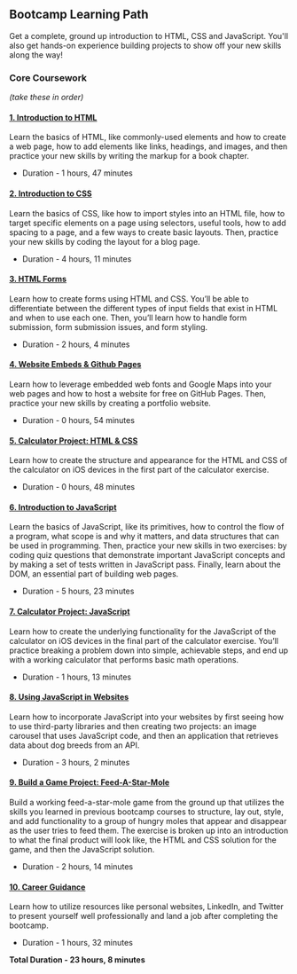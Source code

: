 ## Bootcamp Learning Path
Get a complete, ground up introduction to HTML, CSS and JavaScript. You'll also get hands-on experience building projects to show off your new skills along the way!

### Core Coursework
*(take these in order)*

#### [1. Introduction to HTML](./01-introduction-to-html.md)

   Learn the basics of HTML, like commonly-used elements and how to create a web page, how to add elements like links, headings, and images, and then practice your new skills by writing the markup for a book chapter.
   - Duration - 1 hours, 47 minutes
      
#### [2. Introduction to CSS](./02-introduction-to-css.md)

   Learn the basics of CSS, like how to import styles into an HTML file, how to target specific elements on a page using selectors, useful tools, how to add spacing to a page, and a few ways to create basic layouts. Then, practice your new skills by coding the layout for a blog page.  
   - Duration - 4 hours, 11 minutes

#### [3. HTML Forms](./03-html-forms.md)

   Learn how to create forms using HTML and CSS. You’ll be able to differentiate between the different types of input fields that exist in HTML and when to use each one. Then, you’ll learn how to handle form submission, form submission issues, and form styling.
   - Duration - 2 hours, 4 minutes

#### [4. Website Embeds & Github Pages](./04-website-embeds-and-github-pages.md)

   Learn how to leverage embedded web fonts and Google Maps into your web pages and how to host a website for free on GitHub Pages. Then, practice your new skills by creating a portfolio website.
   - Duration - 0 hours, 54 minutes

#### [5. Calculator Project: HTML & CSS](./05-calculator-project-html-css.md)

   Learn how to create the structure and appearance for the HTML and CSS of the calculator on iOS devices in the first part of the calculator exercise.
   - Duration - 0 hours, 48 minutes

#### [6. Introduction to JavaScript](./06-introduction-to-javascript.md)

   Learn the basics of JavaScript, like its primitives, how to control the flow of a program, what scope is and why it matters, and data structures that can be used in programming. Then, practice your new skills in two exercises: by coding quiz questions that demonstrate important JavaScript concepts and by making a set of tests written in JavaScript pass. Finally, learn about the DOM, an essential part of building web pages.
   - Duration - 5 hours, 23 minutes

#### [7. Calculator Project: JavaScript](07-calculator-project-javascript.md)

   Learn how to create the underlying functionality for the JavaScript of the calculator on iOS devices in the final part of the calculator exercise. You’ll practice breaking a problem down into simple, achievable steps, and end up with a working calculator that performs basic math operations.
   - Duration - 1 hours, 13 minutes 

#### [8. Using JavaScript in Websites](./08-using-javascript-in-website.md)

   Learn how to incorporate JavaScript into your websites by first seeing how to use third-party libraries and then creating two projects: an image carousel that uses JavaScript code, and then an application that retrieves data about dog breeds from an API.
   - Duration - 3 hours, 2 minutes

#### [9. Build a Game Project: Feed-A-Star-Mole](./09-build-a-game-project-feed-a-star-mole.md)

   Build a working feed-a-star-mole game from the ground up that utilizes the skills you learned in previous bootcamp courses to structure, lay out, style, and add functionality to a group of hungry moles that appear and disappear as the user tries to feed them. The exercise is broken up into an introduction to what the final product will look like, the HTML and CSS solution for the game, and then the JavaScript solution.
   - Duration - 2 hours, 14 minutes 

#### [10. Career Guidance](./10-career-guidance.md)
   Learn how to utilize resources like personal websites, LinkedIn, and Twitter to present yourself well professionally and land a job after completing the bootcamp.
   - Duration - 1 hours, 32 minutes


**Total Duration - 23 hours, 8 minutes**


